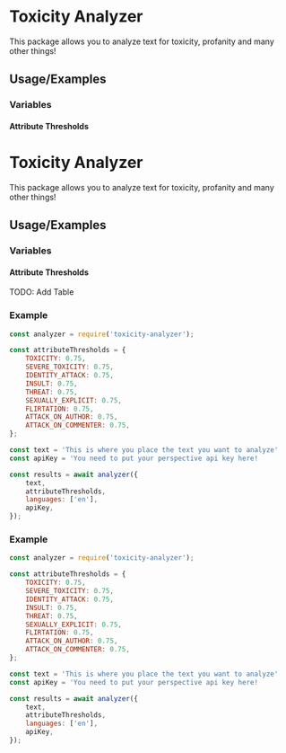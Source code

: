 
# Toxicity Analyzer

This package allows you to analyze text for toxicity, profanity and many other things!
## Usage/Examples
### Variables
#### Attribute Thresholds

# Toxicity Analyzer

This package allows you to analyze text for toxicity, profanity and many other things!
## Usage/Examples
### Variables
#### Attribute Thresholds
TODO: Add Table

### Example
```js
const analyzer = require('toxicity-analyzer');

const attributeThresholds = {
	TOXICITY: 0.75,
	SEVERE_TOXICITY: 0.75,
	IDENTITY_ATTACK: 0.75,
	INSULT: 0.75,
	THREAT: 0.75,
	SEXUALLY_EXPLICIT: 0.75,
	FLIRTATION: 0.75,
	ATTACK_ON_AUTHOR: 0.75,
	ATTACK_ON_COMMENTER: 0.75,
};

const text = 'This is where you place the text you want to analyze'
const apiKey = 'You need to put your perspective api key here! 

const results = await analyzer({
	text, 
	attributeThresholds,
	languages: ['en'],
	apiKey,
});
```



### Example
```js
const analyzer = require('toxicity-analyzer');

const attributeThresholds = {
	TOXICITY: 0.75,
	SEVERE_TOXICITY: 0.75,
	IDENTITY_ATTACK: 0.75,
	INSULT: 0.75,
	THREAT: 0.75,
	SEXUALLY_EXPLICIT: 0.75,
	FLIRTATION: 0.75,
	ATTACK_ON_AUTHOR: 0.75,
	ATTACK_ON_COMMENTER: 0.75,
};

const text = 'This is where you place the text you want to analyze'
const apiKey = 'You need to put your perspective api key here! 

const results = await analyzer({
	text, 
	attributeThresholds,
	languages: ['en'],
	apiKey,
});
```

